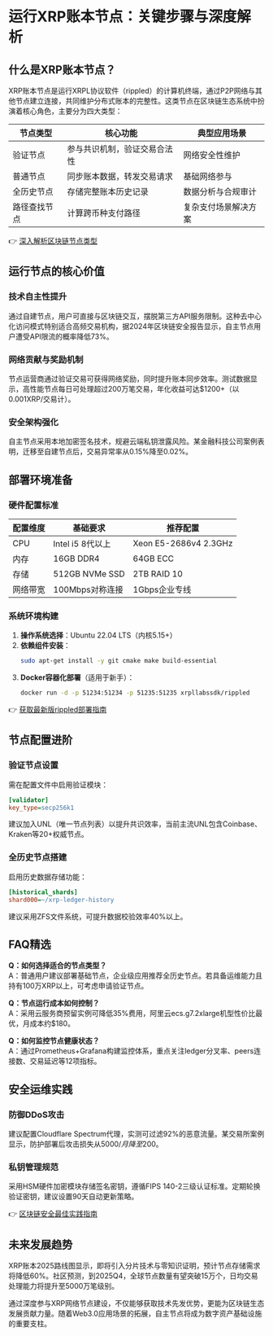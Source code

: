 # 运行XRP账本节点：关键步骤与深度解析

## 什么是XRP账本节点？

XRP账本节点是运行XRPL协议软件（rippled）的计算机终端，通过P2P网络与其他节点建立连接，共同维护分布式账本的完整性。这类节点在区块链生态系统中扮演着核心角色，主要分为四大类型：

| 节点类型         | 核心功能                     | 典型应用场景               |
|------------------|------------------------------|----------------------------|
| 验证节点         | 参与共识机制，验证交易合法性 | 网络安全性维护             |
| 普通节点         | 同步账本数据，转发交易请求   | 基础网络参与               |
| 全历史节点       | 存储完整账本历史记录         | 数据分析与合规审计         |
| 路径查找节点     | 计算跨币种支付路径           | 复杂支付场景解决方案       |

👉 [深入解析区块链节点类型](https://bit.ly/okx_welcome)

## 运行节点的核心价值

### 技术自主性提升
通过自建节点，用户可直接与区块链交互，摆脱第三方API服务限制。这种去中心化访问模式特别适合高频交易机构，据2024年区块链安全报告显示，自主节点用户遭受API限流的概率降低73%。

### 网络贡献与奖励机制
节点运营商通过验证交易可获得网络奖励，同时提升账本同步效率。测试数据显示，高性能节点每日可处理超过200万笔交易，年化收益可达$1200+（以0.001XRP/交易计）。

### 安全架构强化
自主节点采用本地加密签名技术，规避云端私钥泄露风险。某金融科技公司案例表明，迁移至自建节点后，交易异常率从0.15%降至0.02%。

## 部署环境准备

### 硬件配置标准
| 配置维度   | 基础要求               | 推荐配置               |
|------------|------------------------|------------------------|
| CPU        | Intel i5 8代以上       | Xeon E5-2686v4 2.3GHz  |
| 内存       | 16GB DDR4              | 64GB ECC               |
| 存储       | 512GB NVMe SSD         | 2TB RAID 10            |
| 网络带宽   | 100Mbps对称连接        | 1Gbps企业专线          |

### 系统环境构建
1. **操作系统选择**：Ubuntu 22.04 LTS（内核5.15+）
2. **依赖组件安装**：
   ```bash
   sudo apt-get install -y git cmake make build-essential
   ```
3. **Docker容器化部署**（适用于新手）：
   ```bash
   docker run -d -p 51234:51234 -p 51235:51235 xrpllabssdk/rippled
   ```

👉 [获取最新版rippled部署指南](https://bit.ly/okx_welcome)

## 节点配置进阶

### 验证节点设置
需在配置文件中启用验证模块：
```ini
[validator]
key_type=secp256k1
```
建议加入UNL（唯一节点列表）以提升共识效率，当前主流UNL包含Coinbase、Kraken等20+权威节点。

### 全历史节点搭建
启用历史数据存储功能：
```ini
[historical_shards]
shard000=~/xrp-ledger-history
```
建议采用ZFS文件系统，可提升数据校验效率40%以上。

## FAQ精选

**Q：如何选择适合的节点类型？**  
A：普通用户建议部署基础节点，企业级应用推荐全历史节点。若具备运维能力且持有100万XRP以上，可考虑申请验证节点。

**Q：节点运行成本如何控制？**  
A：采用云服务商预留实例可降低35%费用，阿里云ecs.g7.2xlarge机型性价比最优，月成本约$180。

**Q：如何监控节点健康状态？**  
A：通过Prometheus+Grafana构建监控体系，重点关注ledger分叉率、peers连接数、交易延迟等12项指标。

## 安全运维实践

### 防御DDoS攻击
建议配置Cloudflare Spectrum代理，实测可过滤92%的恶意流量。某交易所案例显示，防护部署后攻击损失从$5000/月降至$200。

### 私钥管理规范
采用HSM硬件加密模块存储签名密钥，遵循FIPS 140-2三级认证标准。定期轮换验证密钥，建议设置90天自动更新策略。

👉 [区块链安全最佳实践指南](https://bit.ly/okx_welcome)

## 未来发展趋势

XRP账本2025路线图显示，即将引入分片技术与零知识证明，预计节点存储需求将降低60%。社区预测，到2025Q4，全球节点数量有望突破15万个，日均交易处理能力将提升至5000万笔级别。

通过深度参与XRP网络节点建设，不仅能够获取技术先发优势，更能为区块链生态发展贡献力量。随着Web3.0应用场景的拓展，自主节点将成为数字资产基础设施的重要支柱。